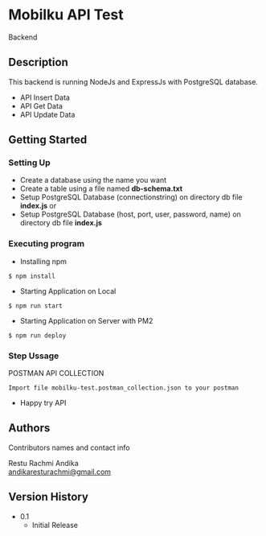 # Mobilku API Test

Backend

## Description
This backend is running NodeJs and ExpressJs with PostgreSQL database.
* API Insert Data
* API Get Data
* API Update Data

## Getting Started

### Setting Up
* Create a database using the name you want
* Create a table using a file named **db-schema.txt**
* Setup PostgreSQL Database (connectionstring) on directory db file **index.js** or
* Setup PostgreSQL Database (host, port, user, password, name) on directory db file **index.js**

### Executing program

* Installing npm
```
$ npm install
```

* Starting Application on Local
```
$ npm run start
```

* Starting Application on Server with PM2
```
$ npm run deploy
```

### Step Ussage
POSTMAN API COLLECTION
```
Import file mobilku-test.postman_collection.json to your postman
```
* Happy try API


## Authors

Contributors names and contact info

Restu Rachmi Andika  
[andikaresturachmi@gmail.com](mailto:andikaresturachmi@gmail.com)

## Version History

* 0.1
    * Initial Release